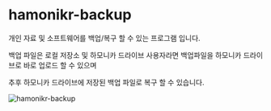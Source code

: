 # hamonikr-backup

개인 자료 및 소프트웨어를 백업/복구 할 수 있는 프로그램 입니다.

백업 파일은 로컬 저장소 및 하모니카 드라이브 사용자라면 백업파일을 하모니카 드라이브로 바로 업로드 할 수 있으며

추후 하모니카 드라이브에 저장된 백업 파일로 복구 할 수 있습니다.

![hamonikr-backup](https://user-images.githubusercontent.com/51899018/140482760-811ce065-c766-4566-ba5e-b16f3c6ee134.png)
